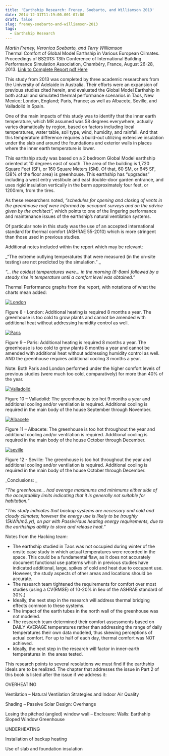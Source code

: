 ```yaml
---
title: 'Earthship Research: Freney, Soebarto, and Williamson 2013'
date: 2014-12-31T11:19:00.001-07:00
draft: false
slug: freney-soebarto-and-williamson-2013
tags:
  - Earthship Research
---
```


_Martin Freney, Veronica Soebarto, and Terry Williamson_  
Thermal Comfort of Global Model Earthship in Various European Climates. Proceedings of BS2013: 13th Conference of International Building Performance Simulation Association, Chambéry, France, August 26-28, 2013. [Link to Complete Report pdf Here](http://www.archinia.com/images/stories/pdfs/earthshipresearch/FreneySoebartoWilliamson2013.pdf)  

This study from 2013 was completed by three academic researchers from the University of Adelaide in Australia. Their efforts were an expansion of previous studies cited herein, and evaluated the Global Model Earthship in both actual and simulated thermal performance scenarios in Taos, New Mexico; London, England; Paris, France; as well as Albacete, Seville, and Valladolid in Spain.  

One of the main impacts of this study was to identify that the inner earth temperature, which MR assumed was 58 degrees everywhere, actually varies dramatically by region, based on factors including local temperatures, water table, soil type, wind, humidity, and rainfall. And that this temperature difference requires a build-out utilizing extensive insulation under the slab and around the foundations and exterior walls in places where the inner earth temperature is lower.  

This earthship study was based on a 2 bedroom Global Model earthship oriented at 10 degrees east of south. The area of the building is 1,720 Square Feet (SF), or 160 Square Meters (SM). Of that, 60 SM, or 645 SF, (38% of the floor area) is greenhouse. This earthship has “upgrades” including a west entry vestibule and east double-door garden entrance, and uses rigid insulation vertically in the berm approximately four feet, or 1200mm, from the tires.  

As these researchers noted, _“schedules for opening and closing of vents in the greenhouse roof were informed by occupant surveys and on the advice given by the architect”,_ which points to one of the lingering performance and maintenance issues of the earthship’s natural ventilation systems.  

Of particular note in this study was the use of an accepted international standard for thermal comfort (ASHRAE 55-2010) which is more stringent than those used in previous studies.  

Additional notes included within the report which may be relevant:  

_“The extreme outlying temperatures that were measured (in the on-site testing) are not predicted by the simulation.” _  

_“… the coldest temperatures were… in the morning (6-8am) followed by a steady rise in temperature until a comfort level was obtained.”_  

Thermal Performance graphs from the report, with notations of what the charts mean added:  


[![London](https://lh6.ggpht.com/-hklAai5FHRk/VKQ9KaEQVPI/AAAAAAAAJKc/2Lp_qf1AEwg/London_thumb.jpg?imgmax=800 "London")](/images/blog/legacy/London2.jpg)


Figure 8 - London: Additional heating is required 8 months a year. The greenhouse is too cold to grow plants and cannot be amended with additional heat without addressing humidity control as well.  


[![Paris](https://lh5.ggpht.com/-7Vnfk-Zp-BE/VKQ9LW9761I/AAAAAAAAJKs/TiegIX4aLvI/Paris_thumb.jpg?imgmax=800 "Paris")](/images/blog/legacy/Paris2.jpg)


Figure 9 – Paris: Additional heating is required 8 months a year. The greenhouse is too cold to grow plants 8 months a year and cannot be amended with additional heat without addressing humidity control as well. AND the greenhouse requires additional cooling 3 months a year.  

Note: Both Paris and London performed under the higher comfort levels of previous studies (were much too cold, comparatively) for more than 40% of the year.  


[![Valladolid](https://lh6.ggpht.com/-1BiIFt4h4xY/VKQ9Mu7DEsI/AAAAAAAAJK4/_YwQ7Te5tds/Valladolid_thumb.jpg?imgmax=800 "Valladolid")](/images/blog/legacy/Valladolid2.jpg)


Figure 10 – Valladolid: The greenhouse is too hot 9 months a year and additional cooling and/or ventilation is required. Additional cooling is required in the main body of the house September through November.  


[![Albacete](https://lh5.ggpht.com/-sHVKDexc1Eg/VKQ9ONrA4_I/AAAAAAAAJLI/QsMz79A3b2Y/Albacete_thumb.jpg?imgmax=800 "Albacete")](/images/blog/legacy/Albacete2.jpg)


Figure 11 – Albacete: The greenhouse is too hot throughout the year and additional cooling and/or ventilation is required. Additional cooling is required in the main body of the house October through December.  


[![seville](https://lh4.ggpht.com/-LBRY3Mdu04s/VKQ9PEmv8FI/AAAAAAAAJLY/ZbR04ZfSSBE/seville_thumb.jpg?imgmax=800 "seville")](/images/blog/legacy/seville2.jpg)

Figure 12 - Seville: The greenhouse is too hot throughout the year and additional cooling and/or ventilation is required. Additional cooling is required in the main body of the house October through December.  

_Conclusions: _  

_“The greenhouse... had average maximums and minimums either side of the acceptability limits indicating that it is generally not suitable for habitation.”_  

_“This study indicates that backup systems are necessary and cold and cloudy climates; however the energy use is likely to be (roughly 15kWh/m2.yr), on par with PassivHaus heating energy requirements, due to the earthships ability to store and release heat.”_  

Notes from the Hacking team:  


- The earthship studied in Taos was not occupied during winter of the onsite case study in which actual temperatures were recorded in the space. This could be a fundamental flaw, as it does not accurately document functional use patterns which in previous studies have indicated additional, large, spikes of cold and heat due to occupant use. However, the study aspects of other areas and locations should be accurate. 
- The research team tightened the requirements for comfort over most studies (using a CV(RMSE) of 10-20% in lieu of the ASHRAE standard of 30%.)
- Ideally, the next step in the research will address thermal bridging effects common to these systems.
- The impact of the earth tubes in the north wall of the greenhouse was not modeled.
- The research team determined their comfort assessments based on DAILY AVERAGE temperatures rather than addressing the range of daily temperatures their own data modeled, thus skewing perceptions of actual comfort. For up to half of each day, thermal comfort was NOT achieved.
- Ideally, the next step in the research will factor in inner-earth temperatures in  the areas tested.



This research points to several resolutions we must find if the earthship ideals are to be realized. The chapter that addresses the issue in Part 2 of this book is listed after the issue if we address it:  



OVERHEATING



Ventilation – Natural Ventilation Strategies and Indoor Air Quality

Shading – Passive Solar Design: Overhangs

Losing the pitched (angled) window wall – Enclosure: Walls: Earthship Sloped Window Greenhouse



UNDERHEATING



Installation of backup heating

Use of slab and foundation insulation
